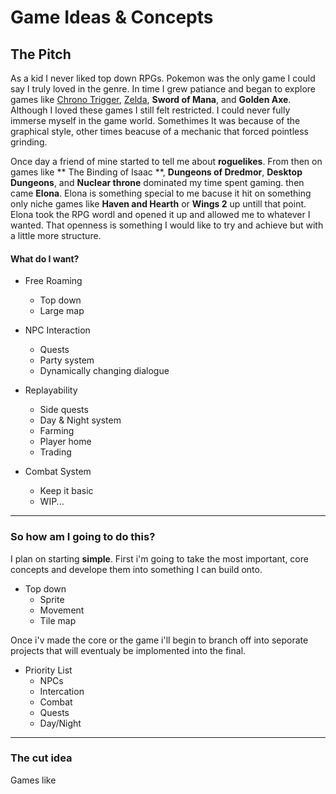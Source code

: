 # Game Ideas & Concepts 



## The Pitch
As a kid I never liked top down RPGs. Pokemon was the only game I could say I truly loved in the genre. In time I grew patiance and began to explore games like [Chrono Trigger](https://en.wikipedia.org/wiki/Chrono_Trigger), [Zelda](https://en.wikipedia.org/wiki/The_Legend_of_Zelda_(video_game)), **Sword of Mana**, and **Golden Axe**. Although I loved these games I still felt restricted. I could never fully immerse myself in the game world. Somethimes It was because of the graphical style, other times beacuse of a mechanic that forced pointless grinding.

Once day a friend of mine started to tell me about **roguelikes**. From then on games like ** The Binding of Isaac **, **Dungeons of Dredmor**, **Desktop Dungeons**, and  **Nuclear throne** dominated my time spent gaming. then came **Elona**. Elona is something special to me bacuse it hit on something only niche games like **Haven and Hearth** or **Wings 2** up untill that point. Elona took the RPG wordl and opened it up and allowed me to whatever I wanted. That openness is something I would like to try and achieve but with a little more structure. 
 
#### What do I want?
- Free Roaming
  - Top down
  - Large map
 

- NPC Interaction
  - Quests
  - Party system
  - Dynamically changing dialogue

- Replayability
  - Side quests
  - Day & Night system
  - Farming 
  - Player home
  - Trading
 
 
 
- Combat System
  - Keep it basic 
  - WIP...
 
 
 - - - 
 
### So how am I going to do this? 
 
 I plan on starting **simple**. First i'm going to take the most important, core concepts and develope them into something I can build onto.
 - Top down 
   - Sprite
   - Movement
   - Tile map
  
Once i'v made the core or the game i'll begin to branch off into seporate projects that will eventualy be implomented into the final. 

- Priority List
  - NPCs
  - Intercation 
  - Combat
  - Quests
  - Day/Night
 
 
 
- - -

### The cut idea 

Games like 
  
  
